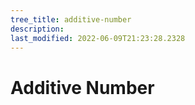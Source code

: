 ```yaml
---
tree_title: additive-number
description: 
last_modified: 2022-06-09T21:23:28.2328
---
```


# Additive Number
